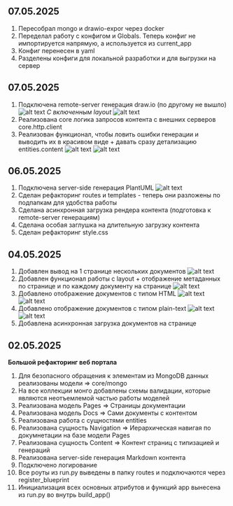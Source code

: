 ## 07.05.2025
1. Пересобрал mongo и drawio-expor через docker
2. Переделал работу с конфигом и Globals. Теперь конфиг не импортируется напрямую, а используется из current_app
3. Конфиг перенесен в yaml
4. Разделены конфиги для локальной разработки и для выгрузки на сервер
 
## 07.05.2025
1. Подключена remote-server генерация draw.io (по другому не вышло)
![alt text](docs/img/image-9.png)
*С включенным layout*
![alt text](docs/img/image-8.png)
1. Реализована core логика запросов контента с внешних серверов core.http.client
2. Реализован функционал, чтобы ловить ошибки генерации и выводить их в красивом виде + давать сразу детализацию entities.content 
![alt text](docs/img/image-10.png)
![alt text](docs/img/image-11.png)

## 06.05.2025
1. Подключена server-side генерация PlantUML
![alt text](docs/img/image-7.png)
2. Сделан рефакторинг routes и templates - теперь они разложены по подпапкам для удобства работы
3. Сделана асинхронная загрузка рендера контента (подготовка к remote-server генерациям)
4. Сделана особая заглушка на длительную загрузку контента
5. Сделан рефакторинг style.css 

## 04.05.2025

1. Добавлен вывод на 1 странице нескольких документов
![alt text](docs/img/image-1.png)
2. Добавлен функционал работы с layout + отображение метаданных по странице и по каждому документу на странице
![alt text](docs/img/image-2.png)
3. Добавлено отображение документов с типом HTML 
![alt text](docs/img/image-3.png)
![alt text](docs/img/image-4.png)
4. Добавлено отображение документов с типом plain-text
![alt text](docs/img/image-5.png)
![alt text](docs/img/image-6.png)
1. Добавлена асинхронная загрузка документов на странице

## 02.05.2025
**Большой рефакторинг веб портала**

1. Для безопасного обращения к элементам из MongoDB данных реализованы модели => core/mongo
2. На все коллекции монго добавлены схемы валидации, которые являются неотъемлемой частью работы моделей
3. Реализована модель Pages => Страницы документации
4. Реализована модель Docs => Сами документы с контентом
5. Реализована работа с сущностями entities
6. Реализована сущность Navigation => Иерархическая навигая по докумнетации на базе модели Pages
7. Реализована сущность Content => Контент страниц с типизацией и генераций
8. Реализована server-side генерация Markdown контента
9. Подключено логирование
10. Все роуты из run.py выведены в папку routes и подключаются через register_blueprint
11. Инициализация всех основных атрибутов и функций app вынесена из run.py во внутрь build_app()

